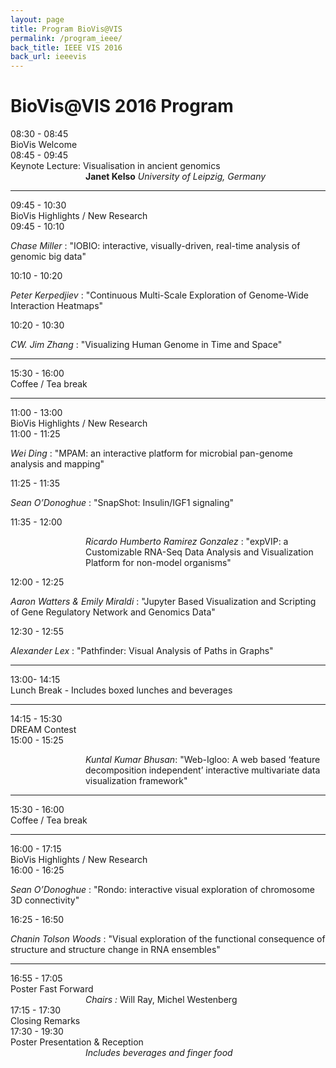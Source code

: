 ```yaml
---
layout: page
title: Program BioVis@VIS
permalink: /program_ieee/
back_title: IEEE VIS 2016
back_url: ieeevis
---
```

# BioVis@VIS 2016 Program

<div>
    <div class="sumTime2">08:30 - 08:45</div>
    <div>
        <div class="sumContent">BioVis Welcome</div>
    </div>
</div>

<div>
    <div class="sumTime2">08:45 - 09:45</div>
    <div>
        <div class="sumContent">Keynote Lecture: Visualisation in ancient genomics</div>
          <div class="sumDetail" style="padding-left:120px;"><b> Janet Kelso</b> <i>University of Leipzig, Germany</i></div>
    </div>
</div>

<hr class="style-one">

<!--------------- HIGHLIGHTS AND NEW RESEARCH ------------------->
<div>
    <div class="sumTime2"> 09:45 - 10:30</div>
    <div>
        <div class="sumContent">BioVis Highlights / New Research </div>
    </div>
</div>

<div>
    <div class="sumTime">09:45 - 10:10</div>
    <div>
        <p> <i>Chase Miller</i> : "IOBIO: interactive, visually-driven, real-time analysis of genomic big data" </p>
    </div>
</div>

<div>
    <div class="sumTime">10:10 - 10:20</div>
    <div>
        <p> <i>Peter	Kerpedjiev</i> :	"Continuous	Multi-Scale	Exploration	of	Genome-Wide	Interaction	Heatmaps" </p>
    </div>
</div>

<div>
    <div class="sumTime">10:20 - 10:30</div>
    <div>
        <p> <i>CW.	Jim	Zhang</i> :	"Visualizing	Human	Genome	in	Time	and	Space" </p>
    </div>
</div>

<!--------------- COFFEE BREAK------------------->
<hr class="style-one">
<div>
    <div class="sumTime2">15:30 - 16:00</div>
    <div>
        <div class="sumContent">Coffee / Tea break</div>
    </div>
</div>
<hr class="style-one">

<!--------------- HIGHLIGHTS AND NEW RESEARCH 2 ------------------->


<div>
    <div class="sumTime2"> 11:00 - 13:00</div>
    <div>
        <div class="sumContent">BioVis Highlights / New Research </div>
    </div>
</div>

<div>
    <div class="sumTime">11:00 - 11:25</div>
    <div>
        <p><i>Wei	Ding</i> :	"MPAM:	an	interactive	platform	for	microbial	pan-genome	analysis	and	mapping" </p>
    </div>
</div>

<div>
    <div class="sumTime">11:25 - 11:35</div>
    <div>
        <p> <i>Sean	O’Donoghue</i> :	"SnapShot:	Insulin/IGF1 signaling" </p>
    </div>
</div>

<div>
    <div class="sumTime">11:35 - 12:00</div>
    <div>
        <p style="padding-left:120px;"> <i>Ricardo	Humberto	Ramirez	Gonzalez</i> :	"expVIP:	a	Customizable	RNA-Seq	Data	Analysis
and	Visualization	Platform	for	non-model	organisms" </p>
    </div>
</div>

<div>
    <div class="sumTime">12:00 - 12:25</div>
    <div>
        <p> <i>Aaron	Watters	&	Emily	Miraldi</i> :	"Jupyter Based	Visualization	and	Scripting	of	Gene
Regulatory	Network	and	Genomics	Data" </p>
    </div>
</div>

<div>
    <div class="sumTime">12:30 - 12:55</div>
    <div>
        <p><i>Alexander	Lex</i> :	"Pathfinder:	Visual	Analysis	of	Paths	in	Graphs" </p>
    </div>
</div>


<!--------------- LUNCH BREAK------------------->
<hr class="style-one">
<div>
    <div class="sumTime2">13:00- 14:15</div>
    <div>
        <div class="sumContent">Lunch Break - Includes boxed lunches and beverages </div>
    </div>
</div>
<hr class="style-one">


<!--------------- DREAM CONTEST------------------>
<div>
    <div class="sumTime2"> 14:15 - 15:30 </div>
    <div>
        <div class="sumContent">DREAM Contest</div>
    </div>
</div>

<div>
    <div class="sumTime">15:00 - 15:25</div>
    <div>
        <p style="padding-left:120px;"> <i>Kuntal Kumar	Bhusan</i>:	"Web-Igloo:	A	web	based	‘feature	decomposition	independent’
interactive	multivariate	data	visualization	framework" </p>
    </div>
</div>

<!--------------- COFFEE BREAK ------------------->
<hr class="style-one">
<div>
    <div class="sumTime2">15:30 - 16:00</div>
    <div>
        <div class="sumContent">Coffee / Tea break</div>
    </div>
</div>
<hr class="style-one">


<!--------------- HIGHLIGHTS AND NEW RESEARCH 3 ------------------->
<div>
    <div class="sumTime2"> 16:00 - 17:15</div>
    <div>
        <div class="sumContent">BioVis Highlights / New Research </div>
    </div>
</div>


<div>
    <div class="sumTime">16:00 - 16:25</div>
    <div>
        <p> <i>Sean	O’Donoghue</i> :	"Rondo:	interactive	visual	exploration	of	chromosome	3D
connectivity" </p>
    </div>
</div>

<div>
    <div class="sumTime">16:25 - 16:50</div>
    <div>
        <p> <i>Chanin	Tolson	Woods</i> :	"Visual	exploration	of	the	functional consequence	of	structure
and	structure	change	in	RNA	ensembles" </p>
    </div>
</div>

<!--------------- END OF DAY STUFF------------------->
<hr class="style-one">
<div>
    <div class="sumTime2">16:55 - 17:05</div>
    <div>
        <div class="sumContent">Poster Fast Forward</div>
          <div class="sumDetail" style="padding-left:120px;"><i>Chairs :</i> Will Ray, Michel Westenberg</div>
    </div>
</div>

<div>
    <div class="sumTime2">17:15 - 17:30</div>
    <div>
        <div class="sumContent">Closing Remarks</div>
    </div>
</div>


<div>
    <div class="sumTime2">17:30 - 19:30</div>
    <div>
        <div class="sumContent">Poster Presentation & Reception</div>
          <div class="sumDetail" style="padding-left:120px;"><i>Includes beverages and finger food</i></div>
    </div>
</div>
